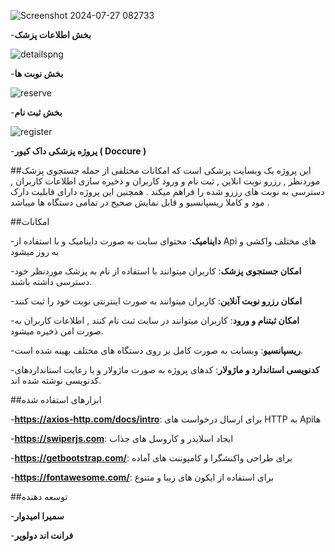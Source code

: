 
![Screenshot 2024-07-27 082733](https://github.com/user-attachments/assets/5593398d-b60d-496f-95e4-026333326ca3)






-**بخش اطلاعات پزشک**





![detailspng](https://github.com/user-attachments/assets/97d97072-de2b-4041-aafb-e76ac8d38206)




-**بخش نوبت ها**




![reserve](https://github.com/user-attachments/assets/3af54a52-2fe6-4ab8-9543-5c357e7cf8a8)



-**بخش ثبت نام**




![register](https://github.com/user-attachments/assets/34aeadf5-50c1-44ab-b022-4ffe42c44a3d)








-**پروژه پزشکی داک کیور ( Doccure )**

##این پروژه یک وبسایت پزشکی است که امکانات مختلفی از جمله جستجوی پزشک موردنظر , رزرو نوبت انلاین , ثبت نام و ورود کاربران و ذخیره سازی اطلاعات کاربران , دسترسی به نوبت های رزرو شده را فراهم میکند . همچنین این پروژه دارای قابلیت دارک مود و کاملا ریسپانسیو و قابل نمایش صحیح در تمامی دستگاه ها میباشد . 



##امکانات


-**داینامیک**: محتوای سایت به صورت داینامیک و با استفاده از Api های مختلف واکشی و به روز میشود

-**امکان جستجوی پزشک**: کاربران میتوانند با استفاده از نام به پزشک موردنظر خود دسترسی داشته باشند.

-**امکان رزرو نوبت آنلاین**: کاربران میتوانند به صورت اینترنتی نوبت خود را ثبت کنند

-**امکان ثبتنام و ورود**: کاربران میتوانند در سایت ثبت نام کنند , اطلاعات کاربران به صورت امن ذخیره میشود.

-**ریسپانسیو**: وبسایت به صورت کامل بر روی دستگاه های مختلف بهینه شده است.

-**کدنویسی استاندارد و ماژولار**: کدهای پروژه به صورت ماژولار و با رعایت استانداردهای کدنویسی نوشته شده اند.

##ابزارهای استفاده شده 

-**https://axios-http.com/docs/intro**: برای ارسال درخواست های HTTP به Apiها

-**https://swiperjs.com**: ایجاد اسلایدر و کاروسل های جذاب

-**https://getbootstrap.com/**: برای طراحی واکنشگرا و کامپوننت های آماده

-**https://fontawesome.com/**: برای استفاده از ایکون های زیبا و متنوع


##توسعه دهنده 

-**سمیرا امیدوار**

-**فرانت اند دولوپر**


